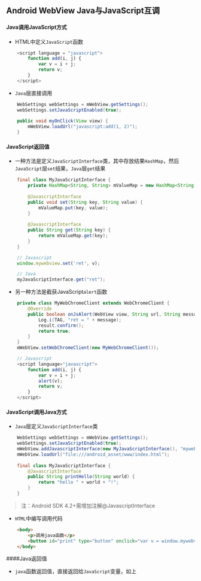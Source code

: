 ## Android WebView Java与JavaScript互调

#### Java调用JavaScript方式
* HTML中定义`JavaScript`函数
```javascript
    <script language = "javascript">
        function add(i, j) {
            var v = i + j;
            return v;
        }
    </script>
```
* `Java`层直接调用
```java
    WebSettings webSettings = mWebView.getSettings();
    webSettings.setJavaScriptEnabled(true);
	
    public void myOnClick(View view) {
        mWebView.loadUrl("javascript:add(1, 2)");
    }
```

#### JavaScript返回值
* 一种方法是定义`JavaScriptInterface`类，其中存放结果`HashMap`，然后`JavaScript`层`set`结果，`Java`层`get`结果
```java
    final class MyJavaScriptInterface {
        private HashMap<String, String> mValueMap = new HashMap<String, String>();
    
        @JavascriptInterface
        public void set(String key, String value) {
            mValueMap.put(key, value);
        }
    
        @JavascriptInterface
        public String get(String key) {
            return mValueMap.get(key);
        }
    }
```
```javascript
    // Javascript
    window.mywebview.set('ret', v);
```
```java
    // Java
    myJavaScriptInterface.get("ret");
```
* 另一种方法是截获JavaScript`alert`函数
```java
    private class MyWebChromeClient extends WebChromeClient {
        @Override
        public boolean onJsAlert(WebView view, String url, String message, JsResult result) {
            Log.i(TAG, "ret = " + message);
            result.confirm();
            return true;
        }
    }
    mWebView.setWebChromeClient(new MyWebChromeClient());
```
```javascript
    // Javascript
    <script language="javascript">
        function add(i, j) {
            var v = i + j;
            alert(v);
            return v;
        }
    </script>
```

#### JavaScript调用Java方式
* `Java`层定义`JavaScriptInterface`类
```java
    WebSettings webSettings = mWebView.getSettings();
    webSettings.setJavaScriptEnabled(true);
    mWebView.addJavascriptInterface(new MyJavaScriptInterface(), "mywebview");
    mWebView.loadUrl("file:///android_asset/www/index.html");
    
    final class MyJavaScriptInterface {
        @JavascriptInterface
        public String printHello(String world) {
            return "hello " + world + "!";
        }
    }
```
> 注：Android SDK 4.2+需增加注解@JavascriptInterface

* `HTML`中编写调用代码
```html
    <body>
        <p>调用java函数</p>
        <button id="print" type="button" onclick="var v = window.mywebview.printHello('world');">print</button>
    </body>
```

####Java返回值
* `java`函数返回值，直接返回给`JavaScript`变量，如上
